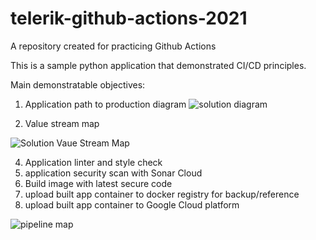 # telerik-github-actions-2021


A repository created for practicing Github Actions  

This is a sample python application that demonstrated CI/CD principles.

Main demonstratable objectives:

1. Application path to production diagram
![solution diagram](https://user-images.githubusercontent.com/22282693/151210638-36e7043c-a981-4b24-91c5-e7999d95a73d.png)

3. Value stream map

![Solution Vaue Stream Map](https://user-images.githubusercontent.com/22282693/151210498-371806eb-5a22-4c81-ba01-6846ce846843.png)


4. Application linter and style check
5. application security scan with Sonar Cloud
6. Build image with latest secure code
7. upload built app container to docker registry for backup/reference
8. upload built app container to Google Cloud platform

![pipeline map](https://user-images.githubusercontent.com/22282693/151210712-abc1c3df-75a4-4f34-a76f-a35b09bc8981.png)

